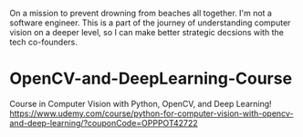 On a mission to prevent drowning from beaches all together. I'm not a software engineer. This is a part of the journey of understanding computer vision on a deeper level, so I can make better strategic decsions with the tech co-founders. 
# OpenCV-and-DeepLearning-Course
Course in Computer Vision with Python, OpenCV, and Deep Learning!
https://www.udemy.com/course/python-for-computer-vision-with-opencv-and-deep-learning/?couponCode=OPPPOT42722
